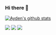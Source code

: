 ### Hi there 👋
  [![Ayden's github stats](https://github-readme-stats.vercel.app/api?username=aydenote)](https://github.com/aydenote/github-readme-stats)


<img src="https://img.shields.io/badge/React-61DAFB?style=flat-square&logo=React&logoColor=blue"/>
<img src="https://img.shields.io/badge/JavaScript-F7DF1E?style=flat-square&logo=JavaScript&logoColor=white"/>
<img src="https://img.shields.io/badge/HTML5-E34F26?style=flat-square&logo=HTML&logoColor=white"/>

